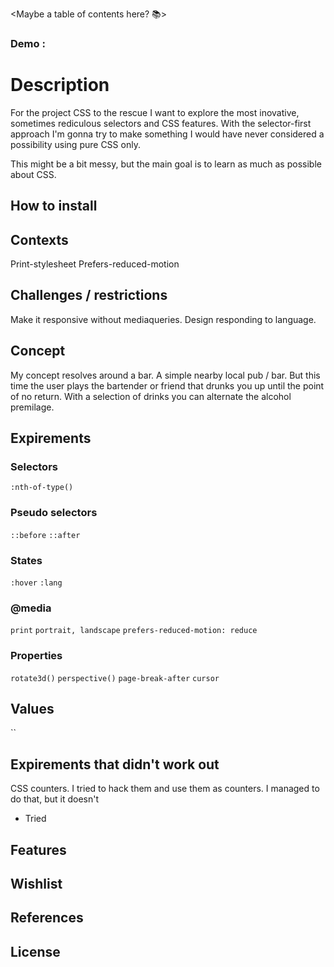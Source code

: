 <Maybe a table of contents here? 📚>

### Demo : 

## <poster image will come here soon>

# Description
For the project CSS to the rescue I want to explore the most inovative, sometimes rediculous selectors and CSS features. With the selector-first approach I'm gonna try to make something I would have never considered a possibility using pure CSS only.

This might be a bit messy, but the main goal is to learn as much as possible about CSS.

## How to install

## Contexts
Print-stylesheet
Prefers-reduced-motion

## Challenges / restrictions
Make it responsive without mediaqueries.
Design responding to language.

## Concept
My concept resolves around a bar. A simple nearby local pub / bar. But this time the user plays the bartender or friend that drunks you up until the point of no return. With a selection of drinks you can alternate the alcohol premilage.

## Expirements
### Selectors
```:nth-of-type()```

### Pseudo selectors
```::before```
```::after```

### States
```:hover```
```:lang```


### @media
```print```
```portrait, landscape```
```prefers-reduced-motion: reduce```

### Properties
```rotate3d()```
```perspective()```
```page-break-after```
```cursor```

## Values
``

## Expirements that didn't work out
CSS counters. I tried to hack them and use them as counters. 
I managed to do that, but it doesn't

* Tried 

## Features

## Wishlist

## References

## License










<!-- Add a link to your live demo in Github Pages 🌐-->

<!-- ☝️ replace this description with a description of your own work -->

<!-- Add a nice image here at the end of the week, showing off your shiny frontend 📸 -->

<!-- Maybe a table of contents here? 📚 -->

<!-- How about a section that describes how to install this project? 🤓 -->

<!-- ...but how does one use this project? What are its features 🤔 -->

<!-- What external data source is featured in your project and what are its properties 🌠 -->

<!-- Maybe a checklist of done stuff and stuff still on your wishlist? ✅ -->

<!-- How about a license here? 📜 (or is it a licence?) 🤷 -->




